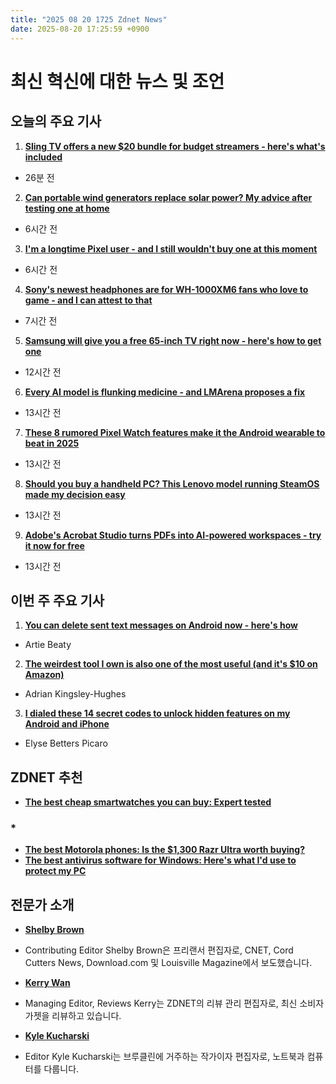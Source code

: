 ```yaml
---
title: "2025 08 20 1725 Zdnet News"
date: 2025-08-20 17:25:59 +0900
---
```


# 최신 혁신에 대한 뉴스 및 조언  
## 오늘의 주요 기사  

1. **[Sling TV offers a new $20 bundle for budget streamers - here's what's included](https://www.zdnet.com/home-and-office/home-entertainment/sling-tv-offers-a-new-20-bundle-for-budget-streamers-heres-whats-included/)**  
* 26분 전  

2. **[Can portable wind generators replace solar power? My advice after testing one at home](https://www.zdnet.com/home-and-office/energy/can-portable-wind-generators-replace-solar-power-my-advice-after-testing-one-at-home/)**  
* 6시간 전  

3. **[I'm a longtime Pixel user - and I still wouldn't buy one at this moment](https://www.zdnet.com/article/im-a-longtime-pixel-user-and-i-still-wouldnt-buy-one-at-this-moment/)**  
* 6시간 전  

4. **[Sony's newest headphones are for WH-1000XM6 fans who love to game - and I can attest to that](https://www.zdnet.com/article/sonys-newest-headphones-are-for-wh-1000xm6-fans-who-love-to-game-and-i-can-attest-to-that/)**  
* 7시간 전  

5. **[Samsung will give you a free 65-inch TV right now - here's how to get one](https://www.zdnet.com/home-and-office/home-entertainment/samsung-will-give-you-a-free-65-inch-tv-right-now-heres-how-to-get-one/)**  
* 12시간 전  

6. **[Every AI model is flunking medicine - and LMArena proposes a fix](https://www.zdnet.com/article/every-ai-model-is-flunking-medicine-and-lmarena-proposes-a-fix/)**  
* 13시간 전  

7. **[These 8 rumored Pixel Watch features make it the Android wearable to beat in 2025](https://www.zdnet.com/article/these-8-rumored-pixel-watch-features-make-it-the-android-wearable-to-beat-in-2025/)**  
* 13시간 전  

8. **[Should you buy a handheld PC? This Lenovo model running SteamOS made my decision easy](https://www.zdnet.com/home-and-office/home-entertainment/should-you-buy-a-handheld-pc-this-lenovo-model-running-steamos-made-my-decision-easy/)**  
* 13시간 전  

9. **[Adobe's Acrobat Studio turns PDFs into AI-powered workspaces - try it now for free](https://www.zdnet.com/article/adobes-acrobat-studio-turns-pdfs-into-ai-powered-workspaces-try-it-now-for-free/)**  
* 13시간 전  

## 이번 주 주요 기사  

1. **[You can delete sent text messages on Android now - here's how](https://www.zdnet.com/article/you-can-delete-sent-text-messages-on-android-now-heres-how/)**  
* Artie Beaty  

2. **[The weirdest tool I own is also one of the most useful (and it's $10 on Amazon)](https://www.zdnet.com/article/the-weirdest-tool-i-own-is-also-one-of-the-most-useful-and-its-10-on-amazon/)**  
* Adrian Kingsley-Hughes  

3. **[I dialed these 14 secret codes to unlock hidden features on my Android and iPhone](https://www.zdnet.com/article/i-dialed-these-14-secret-codes-to-unlock-hidden-features-on-my-android-and-iphone/)**  
* Elyse Betters Picaro  

## ZDNET 추천  

- **[The best cheap smartwatches you can buy: Expert tested](https://www.zdnet.com/article/best-cheap-smartwatch/)**  

### *  
- **[The best Motorola phones: Is the $1,300 Razr Ultra worth buying?](https://www.zdnet.com/article/best-motorola-phone/)**  
- **[The best antivirus software for Windows: Here's what I'd use to protect my PC](https://www.zdnet.com/article/best-antivirus-software-for-windows/)**  

## 전문가 소개  

- **[Shelby Brown](https://www.zdnet.com/meet-the-team/shelby-brown/)**  
* Contributing Editor Shelby Brown은 프리랜서 편집자로, CNET, Cord Cutters News, Download.com 및 Louisville Magazine에서 보도했습니다.  

- **[Kerry Wan](https://www.zdnet.com/meet-the-team/kerry-wan/)**  
* Managing Editor, Reviews Kerry는 ZDNET의 리뷰 관리 편집자로, 최신 소비자 가젯을 리뷰하고 있습니다.  

- **[Kyle Kucharski](https://www.zdnet.com/meet-the-team/kyle-kucharski/)**  
* Editor Kyle Kucharski는 브루클린에 거주하는 작가이자 편집자로, 노트북과 컴퓨터를 다룹니다.
